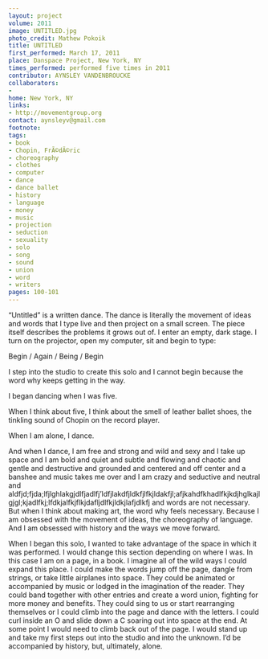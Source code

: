 ```yaml
---
layout: project
volume: 2011
image: UNTITLED.jpg
photo_credit: Mathew Pokoik
title: UNTITLED
first_performed: March 17, 2011
place: Danspace Project, New York, NY
times_performed: performed five times in 2011
contributor: AYNSLEY VANDENBROUCKE
collaborators:
-
home: New York, NY
links:
- http://movementgroup.org
contact: aynsleyv@gmail.com
footnote:
tags:
- book
- Chopin, FrÃ©dÃ©ric
- choreography
- clothes
- computer
- dance
- dance ballet
- history
- language
- money
- music
- projection
- seduction
- sexuality
- solo
- song
- sound
- union
- word
- writers
pages: 100-101
---
```


“Untitled” is a written dance. The dance is literally the movement of ideas and words that I type live and then project on a small screen. The piece itself describes the problems it grows out of. I enter an empty, dark stage. I turn on the projector, open my computer, sit and begin to type:

Begin / Again / Being / Begin

I step into the studio to create this solo and I cannot begin because the word why keeps getting in the way.

I began dancing when I was five.

When I think about five, I think about the smell of leather ballet shoes, the tinkling sound of Chopin on the record player.

When I am alone, I dance.

And when I dance, I am free and strong and wild and sexy and I take up space and I am bold and quiet and subtle and flowing and chaotic and gentle and destructive and grounded and centered and off center and a banshee and music takes me over and I am crazy and seductive and neutral and aldfjd;fjda;lfjlghlakgjdlfjadlfj’ldfjlakdfjldkfjlfkjldakfjl;afjkahdfkhadlfkjkdjhglkajlgjgl;kjadlfkj;lfdkjalfkjflkjdafljdlfkjldkjlafjdlkfj and words are not necessary. But when I think about making art, the word why feels necessary. Because I am obsessed with the movement of ideas, the choreography of language. And I am obsessed with history and the ways we move forward.

When I began this solo, I wanted to take advantage of the space in which it was performed. I would change this section depending on where I was. In this case I am on a page, in a book. I imagine all of the wild ways I could expand this place. I could make the words jump off the page, dangle from strings, or take little airplanes into space. They could be animated or accompanied by music or lodged in the imagination of the reader. They could band together with other entries and create a word union, fighting for more money and benefits. They could sing to us or start rearranging themselves or I could climb into the page and dance with the letters. I could curl inside an O and slide down a C soaring out into space at the end. At some point I would need to climb back out of the page. I would stand up and take my first steps out into the studio and into the unknown. I’d be accompanied by history, but, ultimately, alone.
